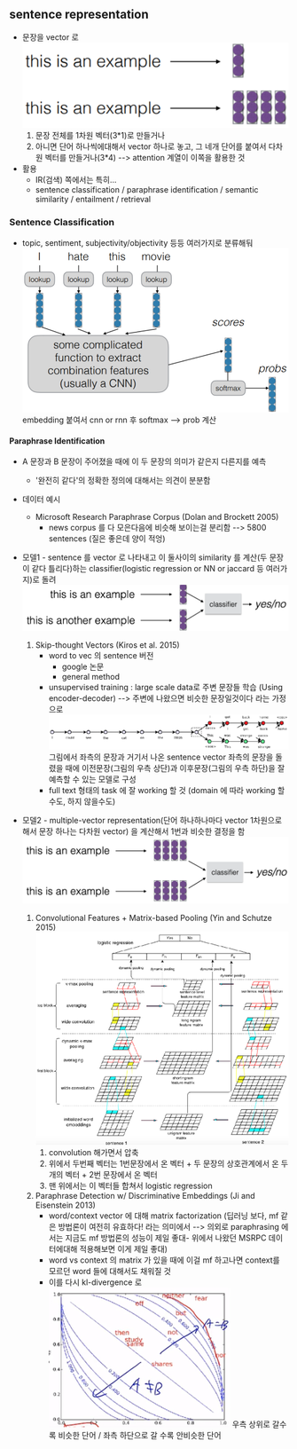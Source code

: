 ## sentence representation
* 문장을 vector 로
	![sent_vec](images/7_5.png "sent_vec")
	1. 문장 전체를 1차원 벡터(3\*1)로 만들거나
	2. 아니면 단어 하나씩에대해서 vector 하나로 놓고, 그 네개 단어를 붙여서 다차원 벡터를 만들거나(3\*4) --> attention 계열이 이쪽을 활용한 것
* 활용
	* IR(검색) 쪽에서는 특히...
	* sentence classification / paraphrase identification / semantic similarity / entailment / retrieval

### Sentence Classification
* topic, sentiment, subjectivity/objectivity 등등 여러가지로 분류해둬
	![general_model](images/7_6.png "general_model")
	embedding 붙여서 cnn or rnn 후 softmax --> prob 계산

#### Paraphrase Identification
* A 문장과 B 문장이 주어졌을 때에 이 두 문장의 의미가 같은지 다른지를 예측
	* '완전히 같다'의 정확한 정의에 대해서는 의견이 분분함
* 데이터 예시
	* Microsoft Research Paraphrase Corpus (Dolan and Brockett 2005) 
		* news corpus 를 다 모은다음에 비슷해 보이는걸 분리함
		--> 5800 sentences (질은 좋은데 양이 적엉)

* 모델1 - sentence 를 vector 로 나타내고 이 둘사이의 similarity 를 계산(두 문장이 같다 틀리다)하는 classifier(logistic regression or NN or jaccard 등 여러가지)로 돌려
	![PI](images/7_2.png "PI")
	1. Skip-thought Vectors (Kiros et al. 2015)
		* word to vec 의 sentence 버전
			* google 논문
			* general method
		* unsupervised training : large scale data로 주변 문장들 학습 (Using encoder-decoder)
		  --> 주변에 나왔으면 비슷한 문장일것이다 라는 가정으로
		![Skip-thought](images/7_1.png "Skip-thought")
			그림에서
				좌측의 문장과 거기서 나온 sentence vector
				좌측의 문장을 돌렸을 때에 이전문장(그림의 우측 상단)과 이후문장(그림의 우측 하단)을 잘 예측할 수 있는 모델로 구성
		* full text 형태의 task 에 잘 working 할 것 (domain 에 따라 working 할수도, 하지 않을수도)
* 모델2 - multiple-vector representation(단어 하나하나마다 vector 1차원으로 해서 문장 하나는 다차원 vector) 을 계산해서 1번과 비슷한 결정을 함
	![PI2](images/7_3.png "PI2")
	1.  Convolutional Features + Matrix-based Pooling (Yin and Schutze 2015)
		![PI2_e](images/7_4.png "PI2_e")
		1. convolution 해가면서 압축
		2. 위에서 두번째 벡터는 1번문장에서 온 벡터 + 두 문장의 상호관계에서 온 두개의 벡터 + 2번 문장에서 온 벡터
		3. 맨 위에서는 이 벡터들 합쳐서 logistic regression
	2. Paraphrase Detection w/ Discriminative Embeddings (Ji and Eisenstein 2013)
		* word/context vector 에 대해 matrix factorization
		(딥러닝 보다, mf 같은 방법론이 여전히 유효하다! 라는 의미에서 --> 의외로 paraphrasing 에서는 지금도 mf 방법론의 성능이 제일 좋대- 위에서 나왔던 MSRPC 데이터에대해 적용해보면 이게 제일 좋대)
		* word vs context 의 matrix 가 있을 때에 이걸 mf 하고나면 context를 모르던 word 들에 대해서도 채워질 것
		* 이를 다시 kl-divergence 로
		![using_mf](images/7_7.png "using_mf")
		우측 상위로 갈수록 비슷한 단어 / 좌측 하단으로 갈 수록 안비슷한 단어


